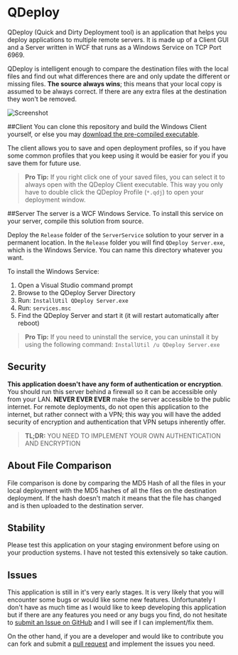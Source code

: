 # QDeploy

QDeploy (Quick and Dirty Deployment tool) is an application that helps you deploy applications to multiple remote servers. It is made up of a Client GUI and a Server written in WCF that runs as a Windows Service on TCP Port 6969.

QDeploy is intelligent enough to compare the destination files with the local files and find out what differences there are and only update the different or missing files. **The source always wins**; this means that your local copy is assumed to be always correct. If there are any extra files at the destination they won't be removed.

![Screenshot](https://cloud.githubusercontent.com/assets/8025435/5494448/c2e8cdfc-86f4-11e4-90b3-add831a536a3.PNG)

##Client
You can clone this repository and build the Windows Client yourself, or else you may [download the pre-compiled executable](https://az695309.vo.msecnd.net/qdeploy/QDeploy%20Client.application). 

The client allows you to save and open deployment profiles, so if you have some common profiles that you keep using it would be easier for you if you save them for future use.

> **Pro Tip:** If you right click one of your saved files, you can select it to always open with the QDeploy Client executable. This way you only have to double click the QDeploy Profile (`*.qdj`) to open your deployment window.

##Server
The server is a WCF Windows Service. To install this service on your server, compile this solution from source. 

Deploy the `Release` folder of the `ServerService` solution to your server in a permanent location. In the `Release` folder you will find `QDeploy Server.exe`, which is the Windows Service. You can name this directory whatever you want.

To install the Windows Service:

1. Open a Visual Studio command prompt
2. Browse to the QDeploy Server Directory
3. Run: `InstallUtil QDeploy Server.exe`
4. Run: `services.msc`
5. Find the QDeploy Server and start it (it will restart automatically after reboot)

> **Pro Tip:** If you need to uninstall the service, you can uninstall it by using the following command: `InstallUtil /u QDeploy Server.exe`

## Security
**This application doesn't have any form of authentication or encryption**. You should run this server behind a firewall so it can be accessible only from your LAN. **NEVER EVER EVER** make the server accessible to the public internet. For remote deployments, do not open this application to the internet, but rather connect with a VPN; this way you will have the added security of encryption and authentication that VPN setups inherently offer. 

> **TL;DR:** YOU NEED TO IMPLEMENT YOUR OWN AUTHENTICATION AND ENCRYPTION

## About File Comparison
File comparison is done by comparing the MD5 Hash of all the files in your local deployment with the MD5 hashes of all the files on the destination deployment. If the hash doesn't match it means that the file has changed and is then uploaded to the destination server. 

## Stability
Please test this application on your staging environment before using on your production systems. I have not tested this extensively so take caution.

## Issues
This application is still in it's very early stages. It is very likely that you will encounter some bugs or would like some new features. Unfortunately I don't have as much time as I would like to keep developing this application but if there are any features you need or any bugs you find, do not hesitate to [submit an Issue on GitHub](../../issues) and I will see if I can implement/fix them. 

On the other hand, if you are a developer and would like to contribute you can fork and submit a [pull request](../../pulls) and implement the issues you need.
